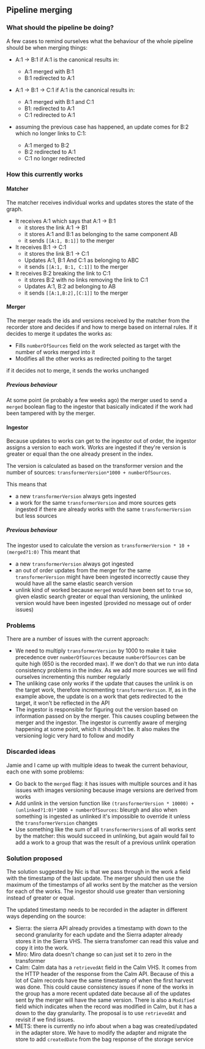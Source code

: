 ## Pipeline merging
### What should the pipeline be doing?

A few cases to remind ourselves what the behaviour of the whole pipeline should be when merging things:

- A:1 -> B:1 if A:1 is the canonical results in:
    - A:1 merged with B:1
    - B:1 redirected to A:1
 
- A:1 -> B:1 -> C:1 if A:1 is the canonical results in:
    - A:1 merged with B:1 and C:1
    - B1: redirected to A:1
    - C:1 redirected to A:1
 
 - assuming the previous case has happened, an update comes for B:2 which no longer links to C:1:
    - A:1 merged to B:2
    - B:2 redirected to A:1
    - C:1 no longer redirected 

### How this currently works

#### Matcher
The matcher receives individual works and updates stores the state of the graph.

- It receives A:1 which says that A:1 -> B:1
    - it stores the link A:1 -> B1
    - it stores A:1 and B:1 as belonging to the same component AB
    - it sends `[[A:1, B:1]]` to the merger
- It receives B:1 -> C:1
    - it stores the link B:1 -> C:1
    - Updates A:1, B:1 And C:1 as belonging to ABC
    - it sends `[[A:1, B:1, C:1]]` to the merger
 - It receives B:2 breaking the link to C:1
    - it stores B:2 with no links removing the link to C:1
    - Updates A:1, B:2 ad belonging to AB
    - it sends `[[A:1,B:2],[C:1]]` to the merger

#### Merger
The merger reads the ids and versions received by the matcher from the recorder store 
and decides if and how to merge based on internal rules. If it decides to merge it updates the works as:
- Fills `numberOfSources` field on the work selected as target with the number of works merged into it
- Modifies all the other works as redirected poiting to the target

if it decides not to merge, it sends the works unchanged

##### Previous behaviour
At some point (ie probably a few weeks ago) the merger used to send a `merged` boolean flag
 to the ingestor that basically indicated if the work had been tampered with by the merger.

#### Ingestor
Because updates to works can get to the ingestor out of order, the ingestor assigns a version 
to each work. Works are ingested if they're version is greater or equal than the one already present 
in the index.
 
The version is calculated as based on the transformer version and the number of 
sources: `transformerVersion*1000 + numberOfSources`.

This means that 
- a new `transformerVersion` always gets ingested
- a work for the same `transformerVersion` and more sources gets ingested if there 
are already works with the same `transformerVersion` but less sources

##### Previous behaviour
The ingestor used to calculate the version as `transformerVersion * 10 + (merged?1:0)`
This meant that 
- a new `transformerVersion` always got ingested
- an out of order updates from the merger for the same `transformerVersion` might have been ingested 
incorrectly cause they would have all the same elastic search version
- unlink kind of worked because `merged` would have been set to `true` so, given 
elastic search greater or equal than versioning, the unlinked version would have been 
ingested (provided no message out of order issues)


### Problems

There are a number of issues with the current approach:
- We need to multiply `transformerVersion` by 1000 to make it take precedence 
over `numberOfSources` because `numberOfSources` can be quite high (650 is the recorded max).
 If we don't do that we run into data consistency problems in the index. 
 As we add more sources we will find ourselves incrementing this number regularly
- The unliking case only works if the update that causes the unlink is on the target work,
 therefore incrementing `transformerVersion`. If, as in the example above, the update is on a
  work that gets redirected to the target, it won't be reflected in the API
- The ingestor is responsible for figuring out the version based on information passed on
 by the merger. This causes coupling between the merger and the ingestor. The ingestor is 
 currently aware of merging happening at some point, which it shouldn't be. It also makes the 
 versioning logic very hard to follow and modify

### Discarded ideas

Jamie and I came up with multiple ideas to tweak the current behaviour, each one with some problems:
- Go back to the `merged` flag: it has issues with multiple sources and it has issues 
with images versioning because image versions are derived from works
- Add unlink in the version function like 
`(transformerVersion * 10000) + (unlinked?1:0)*1000 + numberOfSources`: 
bleurgh and also when something is ingested as unlinked it's impossible to override 
it unless the `transformerVersion` changes
- Use something like the sum of all `transformerVersion`s of all works sent by the matcher: 
this would succeed in unlinking, but again would fail to add a work to a group 
that was the result of a previous unlink operation


### Solution proposed

The solution suggested by Nic is that we pass through in the work a field with the timestamp 
of the last update.
The merger should then use the maximum of the timestamps of all works sent by the matcher 
as the version for each of the works.
The ingestor should use greater than versioning instead of greater or equal.
 
The updated timestamp needs to be recorded in the adapter in different ways depending on the source:
- Sierra: the sierra API already provides a timestamp with down to the second granularity 
for each update and the Sierra adapter already stores it in the Sierra VHS. The sierra transfomer can 
read this value and copy it into the work. 
- Miro: Miro data doesn't change so can just set it to zero in the transformer
- Calm: Calm data has a `retrievedAt` field in the Calm VHS. It comes from the HTTP header 
of the response from the Calm API. Because of this a lot of Calm records have the same timestamp
 of when the first harvest was done. This could cause consistency issues if none of the works in 
 the group has a more recent updated date because all of the updates sent by the merger will have 
 the same version. 
 There is also a `Modified` field which indicates when the record was modified in Calm, but it has a 
 down to the day granularity. The proposal is to use `retrievedAt` and revisit if we find issues.
- METS: there is currently no info about when a bag was created/updated in the adapter store. 
We have to modify the adapter and migrate the store to add `createdDate` from the bag response 
of the storage service
